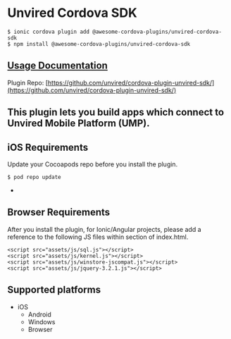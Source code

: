 # Unvired Cordova SDK

```
$ ionic cordova plugin add @awesome-cordova-plugins/unvired-cordova-sdk
$ npm install @awesome-cordova-plugins/unvired-cordova-sdk
```

## [Usage Documentation](https://danielsogl.gitbook.io/awesome-cordova-plugins/plugins/unvired-cordova-sdk/)

Plugin Repo: [https://github.com/unvired/cordova-plugin-unvired-sdk/](https://github.com/unvired/cordova-plugin-unvired-sdk/)

This plugin lets you build apps which connect to Unvired Mobile Platform (UMP).
-
iOS Requirements
-
Update your Cocoapods repo before you install the plugin.
```
$ pod repo update
```
-
Browser Requirements
-
After you install the plugin, for Ionic/Angular projects, please add a reference to the following JS files within <head></head> section of index.html.
```
<script src="assets/js/sql.js"></script>
<script src="assets/js/kernel.js"></script>
<script src="assets/js/winstore-jscompat.js"></script>
<script src="assets/js/jquery-3.2.1.js"></script>
```

## Supported platforms

- iOS
  - Android
  - Windows
  - Browser
  



